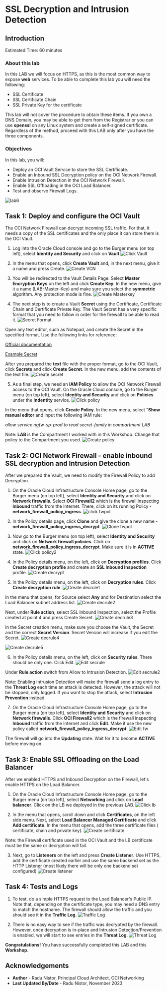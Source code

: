# SSL Decryption and Intrusion Detection

## Introduction

Estimated Time: 60 minutes

### About this lab

  In this LAB we will focus on HTTPS, as this is the most common way to expose **web** services. To be able to complete this lab you will need the following:
  * SSL Certificate
  * SSL Certificate Chain
  * SSL Private Key for the certificate

  This lab will not cover the procedure to obtain these items. If you own a DNS Domain, you may be able to get them from the Registrar or you can use **openssl** on any Linux system and create a self-signed certificate. Regardless of the method, proceed with this LAB only after you have the three components.

### Objectives

In this lab, you will:

* Deploy an OCI Vault Service to store the SSL Certificate.
* Enable an Inbound SSL Decryption policy on the OCI Network Firewall.
* Enable Intrusion Detection in the OCI Network Firewall.
* Enable SSL Offloading in the OCI Load Balancer.
* Test and observe Firewall Logs.

![lab6](images/lab6.png)

## Task 1: Deploy and configure the OCI Vault

  The OCI Network Firewall can decrypt incoming SSL traffic. For that, it needs a copy of the SSL certificates and the only place it can store them is the OCI Vault.

1. Log into the Oracle Cloud console and go to the Burger menu (on top left), select **Identity and Security** and click on **Vault**
  ![Click Vault](images/clickvault.png)
  
2. In the menu that opens, click **Create Vault** and, in the next menu, give it a name and press Create.
  ![Create VCN](images/createvault.png)

3. You will be redirected to the Vault Details Page. Select **Master Encryption Keys** on the left and click **Create Key**. In the new menu, give it a name (LAB-Master-Key) and make sure you select the **symmetric**  algorithm. Any protection mode is fine.
  ![Create Masterkey](images/createmasterkey.png)

4. The next step is to create a Vault **Secret** using the Certificate, Certificate Chain and Certificate Private Key. The Vault Secret has a very specific format that you need to follow in order for the firewall to be able to read it.
  ![Secret Format](images/secretformat.png)

  Open any text editor, such as Notepad, and create the Secret in the specified format. Use the following links for reference:

  [Official documentation](https://docs.public.oneportal.content.oci.oraclecloud.com/en-us/iaas/Content/network-firewall/setting-up-certificate-authentication.htm#network-firewall-setting-up-certificate-authentication) 

  [Example Secret](images/vault_secret_example.txt)

  After you prepared the **text** file with the proper format, go to the OCI Vault, click **Secrets** and click **Create Secret**. In the new menu, add the contents of the text file. 
  ![Create secret](images/createsecret.png)

5. As a final step, we need an **IAM Policy** to allow the OCI Network Firewall access to the OCI Vault. On the Oracle Cloud console, go to the Burger menu (on top left), select **Identity and Security** and click on **Policies** under the **Indentity** service.
  ![Click policy](images/clickpolicy.png)

  In the menu that opens, click **Create Policy**. In the new menu, select "**Show manual editor** and input the following IAM rule: 

  *allow service ngfw-sp-prod to read secret-family in compartment LAB*

  Note: **LAB** is the Compartment I worked with in this Workshop. Change that policy to the Compartment you used.
  ![Create policy](images/createpolicy.png)


## Task 2: OCI Network Firewall - enable inbound SSL decryption and Intrusion Detection 

  After we prepared the Vault, we need to modify the Firewall Policy to add Decryption.

1. On the Oracle Cloud Infrastructure Console Home page, go to the Burger menu (on top left), select **Identity and Security** and click on **Network firewalls**. Select **OCI Firewall2** which is the firewall inspecting **Inbound** traffic from the Internet. There, click on its running Policy - **network_firewall_policy_ingress**.
  ![click fwpol](images/clickfwpol.png)

2. In the Policy details page, click **Clone** and give the clone a new name - **network_firewall_policy_ingress_decrypt**.
  ![Clone fwpol](images/fwclonepol.png)

3. Now go to the Burger menu (on top left), select **Identity and Security** and click on **Network firewall policies**. Click on **network_firewall_policy_ingress_decrypt**. Make sure it is in **ACTIVE** state. 
  ![Click policy2](images/clickpol2.png)
  
4. In the Policy details menu, on the left, click on **Decryption profiles**. Click **Create decryption profile** and create an **SSL Inbound Inspection** profile.
  ![Create decrypt](images/createdecrypt.png)
 
5. In the Policy details menu, on the left, click on **Decryption rules**. Click **Create decryption rule**.
  ![Create decrule1](images/createdecrule1.png)

  In the menu that opens, for Source select **Any** and for Destination select the Load Balancer subnet address list.
  ![Create decrule2](images/createdecrule2.png)

  Next, under **Rule action**, select SSL Inbound Inspection, select the Profile created at point 4 and press Create Secret.
  ![Create decrule3](images/createdecrule3.png)

  In the Secret creation menu, make sure you choose the Vault, the Secret and the correct **Secret Version**. Secret Version will increase if you edit the Secret.
  ![Create decrule4](images/createdecrule4.png)

  ![Create decrule5](images/createdecrule5.png)

6. In the Policy details menu, on the left, click on **Security rules**. There should be only one. Click Edit.
  ![Edit secrule](images/editsecrule.png)

  Under **Rule action** switch from Allow to Intrusion Detection.
  ![Edit secrule2](images/editsecrule2.png)

Note: Enabling Intrusion Detection will make the firewall send a log entry to the **Threat Log** each time an attack is detected. However, the attack will not be stopped, only logged. If you want to stop the attack, select **Intrusion Prevention** instead.

7. On the Oracle Cloud Infrastructure Console Home page, go to the Burger menu (on top left), select **Identity and Security** and click on **Network firewalls**. Click **OCI Firewall2** which is the firewall inspecting **Inbound** traffic from the Internet and click **Edit**. Make it use the new policy called **network_firewall_policy_ingress_decrypt**.
  ![Edit fw](images/editfw.png)

The firewall will go into the **Updating** state. Wait for it to become **ACTIVE** before moving on.

## Task 3: Enable SSL Offloading on the Load Balancer

  After we enabled HTTPS and Inbound Decryption on the Firewall, let's enable HTTPS on the Load Balancer. 

1. On the Oracle Cloud Infrastructure Console Home page, go to the Burger menu (on top left), select **Networking** and click on **Load balancer**. Click on the LB we deployed in the previous LAB.
  ![Click lb](images/clicklb.png)

2. In the menu that opens, scroll down and click **Certificates**, on the left side menu. Next, select **Load Balancer Managed Certificate** and click **Add certificate**. In the menu that opens, add the three certificate files ( certificate, chain and private key).
  ![Create certificate](images/createcert.png)

  Note: the Firewall certificate used in the OCI Vault and the LB certificate must be the same or decryption will fail.

3. Next, go to **Listeners** on the left and press **Create Listener**. Use HTTPS, add the certificate created earlier and use the same backend set as the HTTP Listener (most likely there will be only one backend set configured)
  ![Create listener](images/createlsn.png)

## Task 4: Tests and Logs

  1. To test, do a simple HTTPS request to the Load Balancer's Public IP. Note that, depending on the certificate type, you may need a DNS entry to match the hostname. The firewall should allow the traffic and you should see it in the **Traffic Log**.
  ![Traffic Log](images/trafficlog.png)

  2. There is no easy way to see if the traffic was decrypted by the firewall. However, once decryption is in-place and Intrusion Detection/Prevention is enabled, we will start to see entries in the **Threat Log**.
   ![Threat Log](images/threatlog.png)

   

**Congratulations!** You have successfully completed this LAB and this **Workshop**. 

## Acknowledgements

* **Author** - Radu Nistor, Principal Cloud Architect, OCI Networking
* **Last Updated By/Date** - Radu Nistor, November 2023
